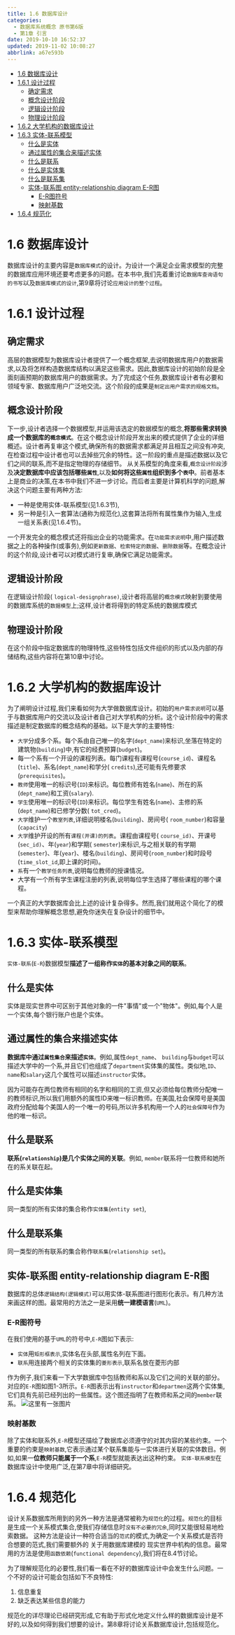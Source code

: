 ```yaml
---
title: 1.6 数据库设计
categories: 
  - 数据库系统概念 原书第6版
  - 第1章 引言
date: 2019-10-10 16:52:37
updated: 2019-11-02 10:08:27
abbrlink: a67e593b
---
```

- [1.6 数据库设计](/ReadingNotes/a67e593b/#1-6-数据库设计)
- [1.6.1 设计过程](/ReadingNotes/a67e593b/#1-6-1-设计过程)
    - [确定需求](/ReadingNotes/a67e593b/#确定需求)
    - [概念设计阶段](/ReadingNotes/a67e593b/#概念设计阶段)
    - [逻辑设计阶段](/ReadingNotes/a67e593b/#逻辑设计阶段)
    - [物理设计阶段](/ReadingNotes/a67e593b/#物理设计阶段)
- [1.6.2 大学机构的数据库设计](/ReadingNotes/a67e593b/#1-6-2-大学机构的数据库设计)
- [1.6.3 实体-联系模型](/ReadingNotes/a67e593b/#1-6-3-实体-联系模型)
    - [什么是实体](/ReadingNotes/a67e593b/#什么是实体)
    - [通过属性的集合来描述实体](/ReadingNotes/a67e593b/#通过属性的集合来描述实体)
    - [什么是联系](/ReadingNotes/a67e593b/#什么是联系)
    - [什么是实体集](/ReadingNotes/a67e593b/#什么是实体集)
    - [什么是联系集](/ReadingNotes/a67e593b/#什么是联系集)
    - [实体-联系图 entity-relationship diagram E-R图](/ReadingNotes/a67e593b/#实体-联系图-entity-relationship-diagram-E-R图)
        - [E-R图符号](/ReadingNotes/a67e593b/#E-R图符号)
        - [映射基数](/ReadingNotes/a67e593b/#映射基数)
- [1.6.4 规范化](/ReadingNotes/a67e593b/#1-6-4-规范化)

<!--more-->
<script src="https://cdn.bootcss.com/jquery/3.4.0/jquery.slim.min.js"></script>
<script>$(document).ready(function () {$(".post-body > ul:nth-child(1)").hide();});</script>

<!--end-->
<!--SSTStart-->
# 1.6 数据库设计 #
数据库设计的主要内容是`数据库模式`的设计。为设计一个满足企业需求模型的完整的数据库应用环境还要考虑更多的问题。在本书中,我们先着重讨论`数据库查询语句的书写`以及`数据库模式的设计`,第9章将讨论`应用设计的整个过程`。
# 1.6.1 设计过程 #
## 确定需求 ##
高层的数据模型为数据库设计者提供了一个概念框架,去说明数据库用户的数据需求,以及将怎样构造数据库结构以满足这些需求。因此,数据库设计的初始阶段是全面刻画预期的数据库用户的数据需求。为了完成这个任务,数据库设计者有必要和领域专家、数据库用户广泛地交流。这个阶段的成果是`制定出用户需求的规格文档`。
## 概念设计阶段 ##
下一步,设计者选择一个数据模型,并运用该选定的数据模型的概念,**将那些需求转换成一个数据库的`概念模式`**。在这个概念设计阶段开发出来的模式提供了企业的详细概述。设计者再复审这个模式,确保所有的数据需求都满足并且相互之间没有冲突,在检查过程中设计者也可以去掉些冗余的特性。这一阶段的重点是描述数据以及它们之间的联系,而不是指定物理的存储细节。
从关系模型的角度来看,`概念设计阶段`涉及**决定数据库中应该包括哪些`属性`**,以及**如何将这些`属性`组织到多个`表`中**。前者基本上是商业的决策,在本书中我们不进一步讨论。而后者主要是计算机科学的问题,解决这个问题主要有两种方法:
- 一种是使用实体-联系模型(见1.6.3节),
- 另一种是引入一套算法(通称为规范化),这套算法将所有属性集作为输入,生成一组关系表(见1.6.4节)。

一个开发完全的概念模式还将指出企业的功能需求。在`功能需求说明`中,用户描述数据之上的各种操作(或事务),例如`更新数据`、`检索特定的数据`、`删除数据`等。在概念设计的这个阶段,设计者可以对模式进行复审,确保它满足功能需求。
## 逻辑设计阶段 ##
在逻辑设计阶段( `logical-designphrase)`,设计者将高层的`概念模式`映射到要使用的数据库系统的`数据模型`上;这样,设计者将得到的特定系统的数据库模式
## 物理设计阶段 ##
在这个阶段中指定数据库的物理特性,这些特性包括文件组织的形式以及内部的存储结构,这些内容将在第10章中讨论。
# 1.6.2 大学机构的数据库设计 #
为了阐明设计过程,我们来看如何为大学做数据库设计。初始的`用户需求说明`可以基于与数据库用户的交流以及设计者自己对大学机构的分析。这个设计阶段中的需求描述是制定数据库的概念结构的基础。以下是大学的主要特性:
- `大学`分成多个系。每个系由自己唯一的名字(`dept_name`)来标识,坐落在特定的建筑物(`building`)中,有它的经费预算(`budget`)。
- 每一个系有一个开设的课程列表。每门课程有课程号(`course_id`)、课程名(`title`)、系名(`dept_name`)和学分( `credits`),还可能有先修要求(`prerequisites`)。
- `教师`使用唯一的标识号(`ID`)来标识。每位教师有姓名(`name`)、所在的系(`dept_name`)和工资(`salary`).
- `学生`使用唯一的标识号(`ID`)来标识。每位学生有姓名(`name`)、主修的系(`dept_name`)和已修学分数( `tot_cred`)。
- `大学`维护一个`教室列表`,详细说明楼名(`building`)、房间号( `room_number`)和容量(`capacity`)
- `大学`维护开设的所有`课程(开课)的列表`。课程由课程号( `course_id)`、开课号(`sec_id)`、年(`year`)和学期( `semester`)来标识,与之相关联的有学期(`semester`)、年(`year`)、楼名(`building`)、房间号(`room_number`)和时段号(`time_slot_id`,即上课的时间)。
- `系`有一个`教学任务列表`,说明每位教师的授课情况。
- 大学有一个所有学生课程注册的列表,说明每位学生选择了哪些课程的哪个课程。

一个真正的大学数据库会比上述的设计复杂得多。然而,我们就用这个简化了的模型来帮助你理解概念思想,避免你迷失在复杂设计的细节中。
# 1.6.3 实体-联系模型 #
`实体-联系`(`E-R`)数据模型**描述了一组称作`实体`的基本对象之间的联系**。
## 什么是实体 ##
实体是现实世界中可区别于其他对象的一件"事情"或一个"物体"。例如,每个人是一个实体,每个银行账户也是个实体。
## 通过属性的集合来描述实体 ##
**数据库中通过`属性集合`来描述`实体`**。例如,属性`dept_name`、 `building`与`budget`可以描述大学中的一个系,并且它们也组成了`department`实体集的属性。类似地,`ID`、`name`和`salary`这几个属性可以描述`instructor`实体。

因为可能存在两位教师有相同的名字和相同的工资,但又必须给每位教师分配唯一的教师标识,所以我们用额外的属性ID来唯一标识教师。在美国,社会保障号是美国政府分配给每个美国人的一个唯一的号码,所以许多机构用一个人的`社会保障号`作为他的唯一标识。
## 什么是联系 ##
**联系(`relationship`)是几个实体之间的关联**。例如, `member`联系将一位教师和她所在的系关联在起。
## 什么是实体集 ##
同一类型的所有实体的集合称作`实体集`(`entity set`),
## 什么是联系集 ##
同一类型的所有联系的集合称作`联系集`(`relationship set`)。
## 实体-联系图 entity-relationship diagram E-R图 ##
数据库的总体`逻辑结构(逻辑模式)`可以用实体-联系图进行图形化表示。有几种方法来画这样的图。最常用的方法之一是采用**统一建模语言**(`UML`)。
### E-R图符号 ###
在我们使用的基于`UML`的符号中,`E-R`图如下表示:
- `实体`用`矩形框表示`,实体名在头部,属性名列在下面。
- `联系`用连接两个相关的实体集的`菱形表示`,联系名放在菱形内部

作为例子,我们来看一下大学数据库中包括教师和系以及它们之间的关联的部分。对应的`E-R`图如图1-3所示。`E-R`图表示出有`instructor`和`departmen`这两个实体集,它们具有先前已经列出的一些属性。这个图还指明了在教师和系之间的`member`联系。
![这里有一张图片](https://image-1257720033.cos.ap-shanghai.myqcloud.com/blog/readbooknote/ShuJuKuXiTongGaiNian/ch1/1.png)
### 映射基数 ###
除了实体和联系外,`E-R`模型还描绘了数据库必须遵守的对其内容的某些约束。一个重要的约束是`映射基数`,它表示通过某个联系集能与一实体进行关联的实体数目。例如,如果一**位教师只能属于一个系**,`E-R`模型就能表达出这种约束。
`实体-联系模型`在数据库设计中使用广泛,在第7章中将详细研究。
# 1.6.4 规范化 #
设计关系数据库所用到的另外一种方法是通常被称为`规范化`的过程。`规范化`的目标是生成一个关系模式集合,使我们存储信息时`没有不必要的冗余`,同时又能很轻易地检索数据。
这种方法是设计一种符合适当的`范式`的模式,为确定一个关系模式是否符合想要的范式,我们需要额外的 关于用数据库建模的 现实世界中机构的信息。最常用的方法是使用`函数依赖`(`functional dependency`),我们将在8.4节讨论。

为了理解规范化的必要性,我们看一看在不好的数据库设计中会发生什么问题。一个不好的设计可能会包括如下不良特性:
1. 信息重复
2. 缺乏表达某些信息的能力

规范化的详尽理论已经研究形成,它有助于形式化地定义什么样的数据库设计是不好的,以及如何得到我们想要的设计。第8章将讨论关系数据库设计,包括规范化。
<!--SSTStop-->



